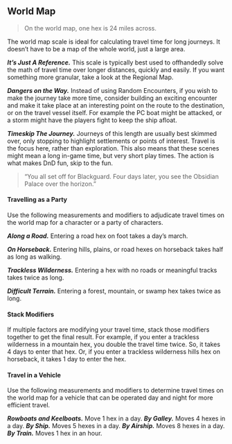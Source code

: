 ## World Map
> On the world map, one hex is 24 miles across.
  
The world map scale is ideal for calculating travel time for long journeys. It doesn’t have to be a map of the whole world, just a large area.

***It’s Just A Reference.*** This scale is typically best used to offhandedly solve the math of travel time over longer distances, quickly and easily. If you want something more granular, take a look at the Regional Map.

***Dangers on the Way.*** Instead of using Random Encounters, if you wish to make the journey take more time, consider building an exciting encounter and make it take place at an interesting point on the route to the destination, or on the travel vessel itself. For example the PC boat might be attacked, or a storm might have the players fight to keep the ship afloat.

***Timeskip The Journey.*** Journeys of this length are usually best skimmed over, only stopping to highlight settlements or points of interest. Travel is the focus here, rather than exploration. This also means that these scenes might mean a long in-game time, but very short play times. The action is what makes DnD fun, skip to the fun.

> “You all set off for Blackguard. Four days later, you see the Obsidian Palace over the horizon.”

#### Travelling as a Party
Use the following measurements and modifiers to adjudicate travel times on the world map for a character or a party of characters.

***Along a Road.*** Entering a road hex on foot takes a day’s march.

***On Horseback.*** Entering hills, plains, or road hexes on horseback takes half as long as walking.

***Trackless Wilderness.*** Entering a hex with no roads or meaningful tracks takes twice as long.

***Difficult Terrain.*** Entering a forest, mountain, or swamp hex takes twice as long.

#### Stack Modifiers
If multiple factors are modifying your travel time, stack those modifiers together to get the final result. For example, if you enter a trackless wilderness in a mountain hex, you double the travel time twice. So,  it takes 4 days to enter that hex. Or, if you enter a trackless wilderness hills hex on horseback, it takes 1 day to enter the hex.

#### Travel in a Vehicle
Use the following measurements and modifiers to determine travel times on the world map for a vehicle that can be operated day and night for more efficient travel.

***Rowboats and Keelboats.*** Move 1 hex in a day.
***By Galley.*** Moves 4 hexes in a day.
***By Ship.*** Moves 5 hexes in a day.
***By Airship.*** Moves 8 hexes in a day.
***By Train.*** Moves 1 hex in an hour.